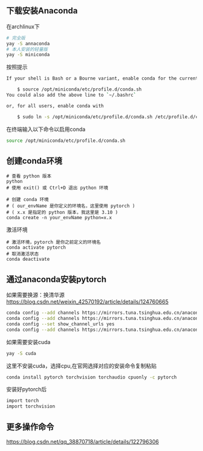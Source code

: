 ## 下载安装Anaconda
在archlinux下
```bash
# 完全版
yay -S annaconda
# 本人安装的轻量版
yay -S miniconda
```
按照提示
```bash
If your shell is Bash or a Bourne variant, enable conda for the current user with

    $ source /opt/miniconda/etc/profile.d/conda.sh
You could also add the above line to `~/.bashrc`

or, for all users, enable conda with

    $ sudo ln -s /opt/miniconda/etc/profile.d/conda.sh /etc/profile.d/conda.sh
```
在终端输入以下命令以启用conda
```bash
source /opt/miniconda/etc/profile.d/conda.sh
```
## 创建conda环境
```
# 查看 python 版本
python
# 使用 exit() 或 Ctrl+D 退出 python 环境

# 创建 conda 环境
# ( our_envName 是你定义的环境名，这里使用 pytorch )
# ( x.x 是指定的 python 版本，我这里是 3.10 )
conda create -n your_envName python=x.x
```
激活环境
```
# 激活环境，pytorch 是你之前定义的环境名
conda activate pytorch
# 取消激活状态
conda deactivate
```
## 通过anaconda安装pytorch
如果需要换源：换清华源
https://blog.csdn.net/weixin_42570192/article/details/124760665
```bash
conda config --add channels https://mirrors.tuna.tsinghua.edu.cn/anaconda/pkgs/free/
conda config --add channels https://mirrors.tuna.tsinghua.edu.cn/anaconda/pkgs/main/
conda config --set show_channel_urls yes
conda config --add channels https://mirrors.tuna.tsinghua.edu.cn/anaconda/cloud/pytorch/
```
如果需要安装cuda
```bash
yay -S cuda
```
这里不安装cuda，选择cpu,在官网选择对应的安装命令复制粘贴
```bash
conda install pytorch torchvision torchaudio cpuonly -c pytorch 
```
安装好pytorch后
```bash
import torch
import torchvision
```
## 更多操作命令
https://blog.csdn.net/qq_38870718/article/details/122796306

